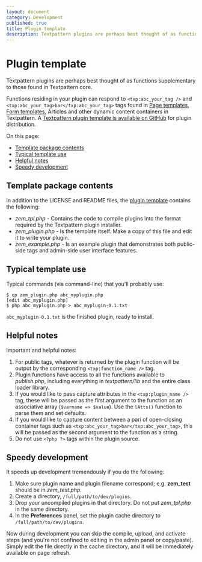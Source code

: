 ```yaml
---
layout: document
category: Development
published: true
title: Plugin template
description: Textpattern plugins are perhaps best thought of as functions supplementary to those found in Textpattern core.
---
```


# Plugin template

Textpattern plugins are perhaps best thought of as functions supplementary to those found in Textpattern core.

Functions residing in your plugin can respond to `<txp:abc_your_tag />` and `<txp:abc_your_tag>bar</txp:abc_your_tag>` tags found in [Page templates](https://docs.textpattern.com/themes/page-templates-explained), [Form templates](https://docs.textpattern.com/themes/form-templates-explained), Articles and other dynamic content containers in Textpattern. A [Textpattern plugin template is available on GitHub](https://github.com/textpattern/textpattern-plugin-template) for plugin distribution.

On this page:

-   [Template package contents](#template-package-contents)
-   [Typical template use](#typical-template-use)
-   [Helpful notes](#helpful-notes)
-   [Speedy development](#speedy-development)

## Template package contents

In addition to the LICENSE and README files, the [plugin template](https://github.com/textpattern/textpattern-plugin-template)
contains the following:

-   *zem_tpl.php* - Contains the code to compile plugins into the format required by the Textpattern plugin installer.
-   *zem_plugin.php* - Is the template itself. Make a copy of this file and edit it to write your plugin.
-   *zem_example.php* - Is an example plugin that demonstrates both public-side tags and admin-side user interface features.

## Typical template use

Typical commands (via command-line) that you'll probably use:

    $ cp zem_plugin.php abc_myplugin.php
    [edit abc_myplugin.php]
    $ php abc_myplugin.php > abc_myplugin-0.1.txt

`abc_myplugin-0.1.txt` is the finished plugin, ready to install.

## Helpful notes

Important and helpful notes:

1.  For public tags, whatever is returned by the plugin function will be output by the corresponding `<txp:function_name />` tag.
2.  Plugin functions have access to all the functions available to *publish.php*, including everything in *textpattern/lib* and the entire class loader library.
3.  If you would like to pass capture attributes in the `<txp:plugin_name />` tag, these will be passed as the first argument to the function as an associative array (`$varname => $value`). Use the `lAtts()` function to parse them and set defaults.
4.  If you would like to capture content between a pari of open-closing container tags such as `<txp:abc_your_tag>bar</txp:abc_your_tag>`, this will be passed as the second argument to the function as a string.
5.  Do not use `<?php ?>` tags within the plugin source.

## Speedy development

It speeds up development tremendously if you do the following:

1.  Make sure plugin name and plugin filename correspond; e.g. **zem_test** should be in *zem_test.php*.
2.  Create a directory, `/full/path/to/dev/plugins`.
3.  Drop your uncompiled plugins in that directory. Do not put *zem_tpl.php* in the same directory.
4.  In the **Preferences** panel, set the plugin cache directory to `/full/path/to/dev/plugins`.

Now during development you can skip the compile, upload, and activate steps (and you're not confined to editing in the admin panel or copy/paste). Simply edit the file directly in the cache directory, and it will be immediately available on page refresh.
